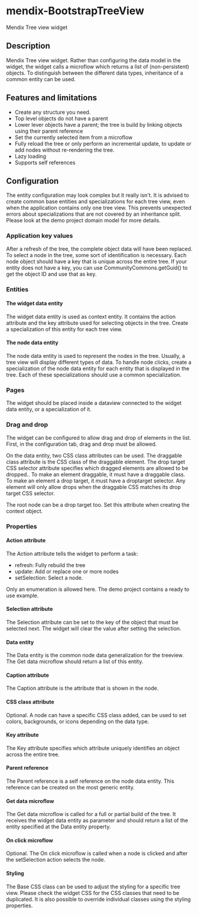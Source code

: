 mendix-BootstrapTreeView
========================

Mendix Tree view widget

## Description
Mendix Tree view widget. Rather than configuring the data model in the widget, the widget calls a microflow which returns a list of (non-persistent) objects. To distinguish between the different data types, inheritance of a common entity can be used.

## Features and limitations
- Create any structure you need.
- Top level objects do not have a parent
- Lower lever objects have a parent; the tree is build by linking objects using their parent reference
- Set the currently selected item from a microflow
- Fully reload the tree or only perform an incremental update, to update or add nodes without re-rendering the tree.
- Lazy loading
- Supports self references

## Configuration
The entity configuration may look complex but it really isn't.
It is advised to create common base entities and specializations for each tree view, even when the application contains only one tree view. This prevents unexpected errors about specializations that are not covered by an inheritance split.
Please look at the demo project domain model for more details.

### Application key values

After a refresh of the tree, the complete object data will have been replaced. To select a node in the tree, some sort of identification is necessary. Each node object should have a key that is unique across the entire tree. If your entity does not have a key, you can use CommunityCommons.getGuid() to get the object ID and use that as key.

### Entities

#### The widget data entity
The widget data entity is used as context entity. It contains the action attribute and the key attribute used for selecting objects in the tree.
Create a specialization of this entity for each tree view.

#### The node data entity
The node data entity is used to represent the nodes in the tree. Usually, a tree view will display different types of data. To handle node clicks, create a specialization of the node data entity for each entity that is displayed in the tree. Each of these specializations should use a common specialization.

### Pages
The widget should be placed inside a dataview connected to the widget data entity, or a specialization of it.

### Drag and drop
The widget can be configured to allow drag and drop of elements in the list. First, in the configuration tab, drag and drop must be allowed.

On the data entity, two CSS class attributes can be used. The draggable class attribute is the CSS class of the draggable element. The drop target CSS selector attribute specifies which dragged elements are allowed to be dropped.. To make an element draggable, it must have a draggable class. To make an element a drop target, it must have a droptarget selector. Any element will only allow drops when the draggable CSS matches its drop target CSS selector.

The root node can be a drop target too. Set this attribute when creating the context object.

### Properties

#### Action attribute
The Action attribute tells the widget to perform a task:

- refresh: Fully rebuild the tree
- update: Add or replace one or more nodes
- setSelection: Select a node.

Only an enumeration is allowed here. The demo project contains a ready to use example.

#### Selection attribute
The Selection attribute can be set to the key of the object that must be selected next. The widget will clear the value after setting the selection.

#### Data entity
The Data entity is the common node data generalization for the treeview. The Get data microflow should return a list of this entity.

#### Caption attribute
The Caption attribute is the attribute that is shown in the node.

#### CSS class attribute
Optional. A node can have a specific CSS class added, can be used to set colors, backgrounds, or icons depending on the data type.

#### Key attribute
The Key attribute specifies which attribute uniquely identifies an object across the entire tree.

#### Parent reference
The Parent reference is a self reference on the node data entity. This reference can be created on the most generic entity.

#### Get data microflow
The Get data microflow is called for a full or partial build of the tree. It receives the widget data entity as parameter and should return a list of the entity specified at the Data entity property.

#### On click microflow
Optional. The On click microflow is called when a node is clicked and after the setSelection action selects the node.

#### Styling
The Base CSS class can be used to adjust the styling for a specific tree view. Please check the widget CSS for the CSS classes that need to be duplicated. It is also possible to override individual classes using the styling properties.
